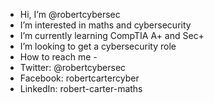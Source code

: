 - Hi, I’m @robertcybersec
- I’m interested in maths and cybersecurity
- I’m currently learning CompTIA A+ and Sec+
- I’m looking to get a cybersecurity role
- How to reach me -
- Twitter: @robertcybersec
- Facebook: robertcartercyber
- LinkedIn: robert-carter-maths

<!---
robertcybersec/robertcybersec is a ✨ special ✨ repository because its `README.md` (this file) appears on your GitHub profile.
You can click the Preview link to take a look at your changes.
--->
